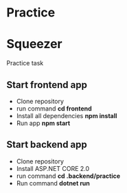 # Practice

# Squeezer
Practice task 

## Start frontend app
- Clone repository
- run command **cd frontend**
- Install all dependencies **npm install**
- Run app **npm start**

## Start backend app
- Clone repository 
- Install ASP.NET CORE 2.0 
- run command **cd .backend/practice**
- Run command **dotnet run**
